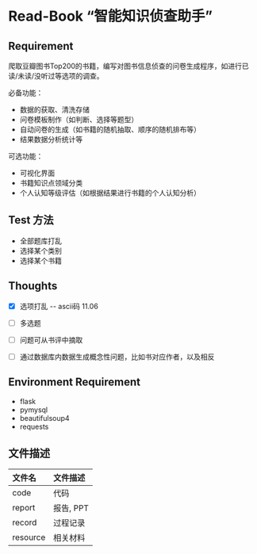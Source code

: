 # Read-Book “智能知识侦查助手”

## Requirement

爬取豆瓣图书Top200的书籍，编写对图书信息侦查的问卷生成程序，如进行已读/未读/没听过等选项的调查。

必备功能：

+ 数据的获取、清洗存储
+ 问卷模板制作（如判断、选择等题型）
+ 自动问卷的生成（如书籍的随机抽取、顺序的随机排布等）
+ 结果数据分析统计等

可选功能：
+ 可视化界面
+ 书籍知识点领域分类
+ 个人认知等级评估（如根据结果进行书籍的个人认知分析）

## Test 方法

+ 全部题库打乱
+ 选择某个类别
+ 选择某个书籍


## Thoughts

+ [x] 选项打乱 -- ascii码 11.06
+ [ ] 多选题
+ [ ] 问题可从书评中摘取
+ [ ] 通过数据库内数据生成概念性问题，比如书对应作者，以及相反


## Environment Requirement

- flask
- pymysql
- beautifulsoup4
- requests


## 文件描述

| 文件名   | 文件描述  |
| :------- | :-------- |
| code     | 代码      |
| report   | 报告, PPT |
| record   | 过程记录  |
| resource | 相关材料  |